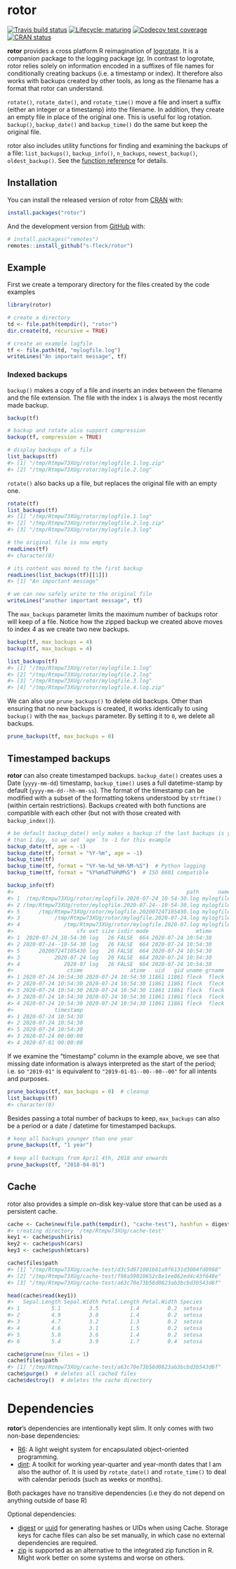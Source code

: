 
<!-- README.md is generated from README.Rmd. Please edit that file -->

# rotor

<!-- badges: start -->

[![Travis build
status](https://travis-ci.com/s-fleck/rotor.svg?branch=master)](https://travis-ci.com/s-fleck/rotor)
[![Lifecycle:
maturing](https://img.shields.io/badge/lifecycle-maturing-blue.svg)](https://www.tidyverse.org/lifecycle/#maturing)
[![Codecov test
coverage](https://codecov.io/gh/s-fleck/rotor/branch/master/graph/badge.svg)](https://codecov.io/gh/s-fleck/rotor?branch=master)
[![CRAN
status](https://www.r-pkg.org/badges/version/rotor)](https://cran.r-project.org/package=rotor)
<!-- badges: end -->

**rotor** provides a cross platform R reimagination of
[logrotate](https://linux.die.net/man/8/logrotate). It is a companion
package to the logging package [lgr](https://github.com/s-fleck/lgr). In
contrast to logrotate, rotor relies solely on information encoded in a
suffixes of file names for conditionally creating backups (i.e. a
timestamp or index). It therefore also works with backups created by
other tools, as long as the filename has a format that rotor can
understand.

`rotate()`, `rotate_date()`, and `rotate_time()` move a file and insert
a suffix (either an integer or a timestamp) into the filename. In
addition, they create an empty file in place of the original one. This
is useful for log rotation. `backup()`, `backup_date()` and
`backup_time()` do the same but keep the original file.

rotor also includes utility functions for finding and examining the
backups of a file: `list_backups()`, `backup_info()`, `n_backups`,
`newest_backup()`, `oldest_backup()`. See the [function
reference](https://s-fleck.github.io/rotor/reference/index.html) for
details.

## Installation

You can install the released version of rotor from
[CRAN](https://CRAN.R-project.org) with:

``` r
install.packages("rotor")
```

And the development version from [GitHub](https://github.com/) with:

``` r
# install.packages("remotes")
remotes::install_github("s-fleck/rotor")
```

## Example

First we create a temporary directory for the files created by the code
examples

``` r
library(rotor)

# create a directory
td <- file.path(tempdir(), "rotor")
dir.create(td, recursive = TRUE)

# create an example logfile
tf <- file.path(td, "mylogfile.log")
writeLines("An important message", tf)
```

### Indexed backups

`backup()` makes a copy of a file and inserts an index between the
filename and the file extension. The file with the index `1` is always
the most recently made backup.

``` r
backup(tf)

# backup and rotate also support compression
backup(tf, compression = TRUE) 

# display backups of a file
list_backups(tf)  
#> [1] "/tmp/Rtmpw73XUg/rotor/mylogfile.1.log.zip"
#> [2] "/tmp/Rtmpw73XUg/rotor/mylogfile.2.log"
```

`rotate()` also backs up a file, but replaces the original file with an
empty one.

``` r
rotate(tf)
list_backups(tf)
#> [1] "/tmp/Rtmpw73XUg/rotor/mylogfile.1.log"    
#> [2] "/tmp/Rtmpw73XUg/rotor/mylogfile.2.log.zip"
#> [3] "/tmp/Rtmpw73XUg/rotor/mylogfile.3.log"

# the original file is now empty
readLines(tf)
#> character(0)

# its content was moved to the first backup
readLines(list_backups(tf)[[1]])
#> [1] "An important message"

# we can now safely write to the original file
writeLines("another important message", tf)
```

The `max_backups` parameter limits the maximum number of backups rotor
will keep of a file. Notice how the zipped backup we created above moves
to index 4 as we create two new backups.

``` r
backup(tf, max_backups = 4)
backup(tf, max_backups = 4)

list_backups(tf)
#> [1] "/tmp/Rtmpw73XUg/rotor/mylogfile.1.log"    
#> [2] "/tmp/Rtmpw73XUg/rotor/mylogfile.2.log"    
#> [3] "/tmp/Rtmpw73XUg/rotor/mylogfile.3.log"    
#> [4] "/tmp/Rtmpw73XUg/rotor/mylogfile.4.log.zip"
```

We can also use `prune_backups()` to delete old backups. Other than
ensuring that no new backups is created, it works identically to using
`backup()` with the `max_backups` parameter. By setting it to `0`, we
delete all backups.

``` r
prune_backups(tf, max_backups = 0)
```

## Timestamped backups

**rotor** can also create timestamped backups. `backup_date()` creates
uses a Date (`yyyy-mm-dd`) timestamp, `backup_time()` uses a full
datetime-stamp by default (`yyyy-mm-dd--hh-mm-ss`). The format of the
timestamp can be modified with a subset of the formatting tokens
understood by `strftime()` (within certain restrictions). Backups
created with both functions are compatible with each other (but not with
those created with `backup_index()`).

``` r
# be default backup_date() only makes a backup if the last backups is younger
# than 1 day, so we set `age` to -1 for this example
backup_date(tf, age = -1)  
backup_date(tf, format = "%Y-%m", age = -1)
backup_time(tf)
backup_time(tf, format = "%Y-%m-%d_%H-%M-%S")  # Python logging
backup_time(tf, format = "%Y%m%dT%H%M%S")  # ISO 8601 compatible

backup_info(tf)
#>                                                       path      name
#> 1  /tmp/Rtmpw73XUg/rotor/mylogfile.2020-07-24_10-54-30.log mylogfile
#> 2 /tmp/Rtmpw73XUg/rotor/mylogfile.2020-07-24--10-54-30.log mylogfile
#> 5      /tmp/Rtmpw73XUg/rotor/mylogfile.20200724T105430.log mylogfile
#> 3           /tmp/Rtmpw73XUg/rotor/mylogfile.2020-07-24.log mylogfile
#> 4              /tmp/Rtmpw73XUg/rotor/mylogfile.2020-07.log mylogfile
#>                    sfx ext size isdir mode               mtime
#> 1  2020-07-24_10-54-30 log   26 FALSE  664 2020-07-24 10:54:30
#> 2 2020-07-24--10-54-30 log   26 FALSE  664 2020-07-24 10:54:30
#> 5      20200724T105430 log   26 FALSE  664 2020-07-24 10:54:30
#> 3           2020-07-24 log   26 FALSE  664 2020-07-24 10:54:30
#> 4              2020-07 log   26 FALSE  664 2020-07-24 10:54:30
#>                 ctime               atime   uid   gid uname grname
#> 1 2020-07-24 10:54:30 2020-07-24 10:54:30 11861 11861 fleck  fleck
#> 2 2020-07-24 10:54:30 2020-07-24 10:54:30 11861 11861 fleck  fleck
#> 5 2020-07-24 10:54:30 2020-07-24 10:54:30 11861 11861 fleck  fleck
#> 3 2020-07-24 10:54:30 2020-07-24 10:54:30 11861 11861 fleck  fleck
#> 4 2020-07-24 10:54:30 2020-07-24 10:54:30 11861 11861 fleck  fleck
#>             timestamp
#> 1 2020-07-24 10:54:30
#> 2 2020-07-24 10:54:30
#> 5 2020-07-24 10:54:30
#> 3 2020-07-24 00:00:00
#> 4 2020-07-01 00:00:00
```

If we examine the “timestamp” column in the example above, we see that
missing date information is always interpreted as the start of the
period; i.e. so `"2019-01"` is equivalent to `"2019-01-01--00--00--00"`
for all intents and purposes.

``` r
prune_backups(tf, max_backups = 0)  # cleanup
list_backups(tf)
#> character(0)
```

Besides passing a total number of backups to keep, `max_backups` can
also be a period or a date / datetime for timestamped backups.

``` r
# keep all backups younger than one year
prune_backups(tf, "1 year") 
  
# keep all backups from April 4th, 2018 and onwards
prune_backups(tf, "2018-04-01")  
```

## Cache

rotor also provides a simple on-disk key-value store that can be used as
a persistent cache.

``` r
cache <- Cache$new(file.path(tempdir(), "cache-test"), hashfun = digest::digest)
#> creating directory '/tmp/Rtmpw73XUg/cache-test'
key1 <- cache$push(iris)
key2 <- cache$push(cars)
key3 <- cache$push(mtcars)

cache$files$path
#> [1] "/tmp/Rtmpw73XUg/cache-test/d3c5d071001b61a9f6131d3004fd0988"
#> [2] "/tmp/Rtmpw73XUg/cache-test/f98a59010652c8e1ee062ed4c43f648e"
#> [3] "/tmp/Rtmpw73XUg/cache-test/a63c70e73b58d0823ab3bcbd3b543d6f"

head(cache$read(key1))
#>   Sepal.Length Sepal.Width Petal.Length Petal.Width Species
#> 1          5.1         3.5          1.4         0.2  setosa
#> 2          4.9         3.0          1.4         0.2  setosa
#> 3          4.7         3.2          1.3         0.2  setosa
#> 4          4.6         3.1          1.5         0.2  setosa
#> 5          5.0         3.6          1.4         0.2  setosa
#> 6          5.4         3.9          1.7         0.4  setosa

cache$prune(max_files = 1)
cache$files$path
#> [1] "/tmp/Rtmpw73XUg/cache-test/a63c70e73b58d0823ab3bcbd3b543d6f"
cache$purge()  # deletes all cached files
cache$destroy()  # deletes the cache directory
```

# Dependencies

**rotor**’s dependencies are intentionally kept slim. It only comes with
two non-base dependencies:

  - [R6](https://github.com/r-lib/R6): A light weight system for
    encapsulated object-oriented programming.
  - [dint](https://github.com/s-fleck/dint): A toolkit for working
    year-quarter and year-month dates that I am also the author of. It
    is used by `rotate_date()` and `rotate_time()` to deal with calendar
    periods (such as weeks or months).

Both packages have no transitive dependencies (i.e they do not depend on
anything outside of base R)

Optional dependencies:

  - [digest](https://github.com/eddelbuettel/digest) or
    [uuid](https://CRAN.R-project.org/package=uuid) for generating
    hashes or UIDs when using Cache. Storage keys for cache files can
    also be set manually, in which case no external dependencies are
    required.
  - [zip](https://CRAN.R-project.org/package=zip) is supported as an
    alternative to the integrated zip function in R. Might work better
    on some systems and worse on others.
